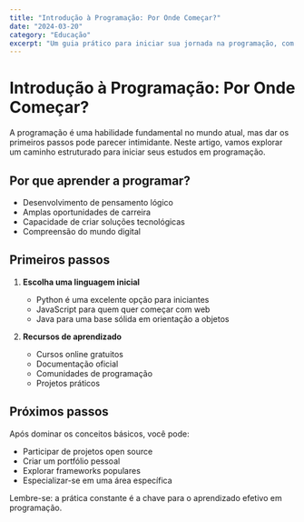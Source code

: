 ```yaml
---
title: "Introdução à Programação: Por Onde Começar?"
date: "2024-03-20"
category: "Educação"
excerpt: "Um guia prático para iniciar sua jornada na programação, com dicas e recursos essenciais."
---
```


# Introdução à Programação: Por Onde Começar?

A programação é uma habilidade fundamental no mundo atual, mas dar os primeiros passos pode parecer intimidante. Neste artigo, vamos explorar um caminho estruturado para iniciar seus estudos em programação.

## Por que aprender a programar?

- Desenvolvimento de pensamento lógico
- Amplas oportunidades de carreira
- Capacidade de criar soluções tecnológicas
- Compreensão do mundo digital

## Primeiros passos

1. **Escolha uma linguagem inicial**
   - Python é uma excelente opção para iniciantes
   - JavaScript para quem quer começar com web
   - Java para uma base sólida em orientação a objetos

2. **Recursos de aprendizado**
   - Cursos online gratuitos
   - Documentação oficial
   - Comunidades de programação
   - Projetos práticos

## Próximos passos

Após dominar os conceitos básicos, você pode:
- Participar de projetos open source
- Criar um portfólio pessoal
- Explorar frameworks populares
- Especializar-se em uma área específica

Lembre-se: a prática constante é a chave para o aprendizado efetivo em programação.

